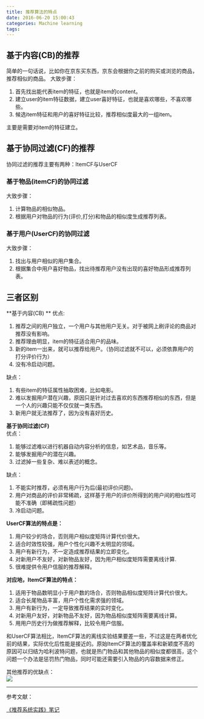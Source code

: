 ```yaml
---
title: 推荐算法的特点
date: 2016-06-20 15:00:43
categories: Machine learning
tags:
---
```

## 基于内容(CB)的推荐
简单的一句话说，比如你在京东买东西，京东会根据你之前的购买或浏览的商品，推荐相似的商品。
大致步骤：  
1. 首先找出能代表item的特征，也就是item的content。
2. 建立user的item特征数据，建立user喜好特征，也就是喜欢哪些，不喜欢哪些。
3. 候选item特征和用户的喜好特征比较，推荐相似度最大的一组item。  
  
主要是需要对item的特征建立。
## 基于协同过滤(CF)的推荐
协同过滤的推荐主要有两种：ItemCF与UserCF
### 基于物品(itemCF)的协同过滤
大致步骤：
1. 计算物品的相似物品。
2. 根据用户对物品的行为(评价,打分)和物品的相似度生成推荐列表。  

### 基于用户(UserCF)的协同过滤
大致步骤：
1. 找出与用户相似的用户集合。
2. 根据集合中用户喜好物品，找出待推荐用户没有出现的喜好物品形成推荐列表。

## 三者区别
**基于内容(CB)  **
优点: 
1. 推荐之间的用户独立，一个用户与其他用户无关。对于被网上刷评论的商品对推荐没有影响。
2. 推荐理由明显，item的特征适合用户的品味。
3. 新的item一出来，就可以推荐给用户。（协同过滤就不可以，必须依靠用户的打分评价行为）  
4. 没有冷启动问题。  

缺点： 
1. 有些item的特征属性抽取困难，比如电影。
2. 难以发掘用户潜在兴趣，原因只是针对过去喜欢的东西推荐相似的东西，但是一个人的兴趣只能不仅仅就一类东西。
3. 新用户就无法推荐了，因为没有喜好历史。
  
**基于协同过滤(CF)**  
优点：
1. 能够过滤难以进行机器自动内容分析的信息，如艺术品，音乐等。
2. 能够发掘用户的潜在兴趣。
3. 过滤掉一些复杂、难以表述的概念。

缺点：
1. 不能实时推荐，必须有用户行为后(最初评价问题)。
2. 用户对商品的评价非常稀疏，这样基于用户的评价所得到的用户间的相似性可能不准确（即稀疏性问题）
3. 冷启动问题。
  
**UserCF算法的特点是：**  
1. 用户较少的场合，否则用户相似度矩阵计算代价很大。
2. 适合时效性较强，用户个性化兴趣不太明显的领域。
3. 用户有新行为，不一定造成推荐结果的立即变化。
4. 对新用户不友好，对新物品友好，因为用户相似度矩阵需要离线计算.
5. 很难提供令用户信服的推荐解释。
  
**对应地，ItemCF算法的特点：**  
1. 适用于物品数明显小于用户数的场合，否则物品相似度矩阵计算代价很大。
2. 适合长尾物品丰富，用户个性化需求强的领域。
3. 用户有新行为，一定导致推荐结果的实时变化。
4. 对新用户友好，对新物品不友好，因为物品相似度矩阵需要离线计算。
5. 用用户历史行为做推荐解释，比较令用户信服。

和UserCF算法相比，ItemCF算法的离线实验结果要差一些，不过这是在两者优化前的结果，实际优化后性能是接近的。原始ItemCF算法的覆盖率和新颖度不高的原因可以归结为哈利波特问题，也就是热门物品和其他物品的相似度都很高，这个问题一个办法是惩罚热门物品，同时可能还需要引入物品的内容数据来修正。

其他推荐的优缺点：  
<img src="http://minenet.me/image/recommendations.png" class="img-center">

----------
参考文献：  

[《推荐系统实践》笔记
](http://www.yeolar.com/note/2013/10/03/recommend-system/#id22)